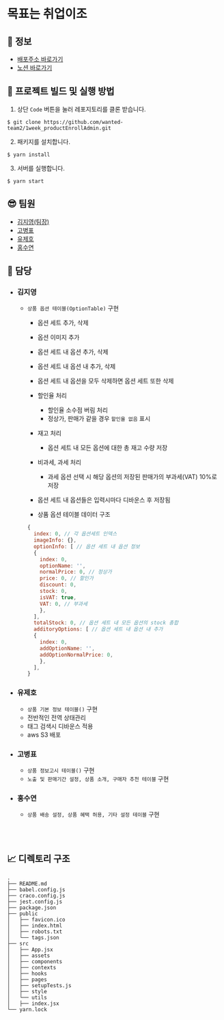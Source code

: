 # 목표는 취업이조

## 🚀 정보

- [배포주소 바로가기](https://goalisemployment.s3.ap-northeast-2.amazonaws.com/index.html)
- [노션 바로가기](https://sleepy-oxygen-343.notion.site/41970b5fee2d45aebd7b01de061039eb)

## 🧐 프로젝트 빌드 및 실행 방법

1. 상단 `Code` 버튼을 눌러 레포지토리를 클론 받습니다.

```
$ git clone https://github.com/wanted-team2/1week_productEnrollAdmin.git
```

2. 패키지를 설치합니다.

```
$ yarn install
```

3. 서버를 실행합니다.

```
$ yarn start
```

## 😎 팀원

- [김지영(팀장)](https://github.com/Jeong-jeong)
- [고병표](https://github.com/kokoball)
- [유제호](https://github.com/ludacirs)
- [홍수연](https://github.com/suyeon-hong)

## 🌈 담당

- ### 김지영

  - `상품 옵션 테이블(OptionTable)` 구현

    - 옵션 세트 추가, 삭제
    - 옵션 이미지 추가
    - 옵션 세트 내 옵션 추가, 삭제
    - 옵션 세트 내 옵션 내 추가, 삭제
    - 옵션 세트 내 옵션을 모두 삭제하면 옵션 세트 또한 삭제
    - 할인율 처리
      - 할인율 소수점 버림 처리
      - 정상가, 판매가 같을 경우 `할인율 없음` 표시
    - 재고 처리
      - 옵션 세트 내 모든 옵션에 대한 총 재고 수량 저장
    - 비과세, 과세 처리

      - 과세 옵션 선택 시 해당 옵션의 저장된 판매가의 부과세(VAT) 10%로 저장

    - 옵션 세트 내 옵션들은 입력시마다 디바운스 후 저장됨

    - 상품 옵션 테이블 데이터 구조

    ```js
    {
      index: 0, // 각 옵션세트 인덱스
      imageInfo: {},
      optionInfo: [ // 옵션 세트 내 옵션 정보
      {
        index: 0,
        optionName: '',
        normalPrice: 0, // 정상가
        price: 0, // 할인가
        discount: 0,
        stock: 0,
        isVAT: true,
        VAT: 0, // 부과세
        },
      ],
      totalStock: 0, // 옵션 세트 내 모든 옵션의 stock 총합
      additoryOptions: [ // 옵션 세트 내 옵션 내 추가
      {
        index: 0,
        addOptionName: '',
        addOptionNormalPrice: 0,
        },
      ],
    }
    ```

- ### 유제호

  - `상품 기본 정보 테이블()` 구현
  - 전반적인 전역 상태관리
  - 태그 검색시 디바운스 적용
  - aws S3 배포

- ### 고병표

  - `상품 정보고시 테이블()` 구현
  - `노출 및 판매기간 설정, 상품 소개, 구매자 추천 테이블` 구현

- ### 홍수연
  - `상품 배송 설정, 상품 혜택 허용, 기타 설정 테이블` 구현

<br>
<br>

## 📈 디렉토리 구조

```
.
├── README.md
├── babel.config.js
├── craco.config.js
├── jest.config.js
├── package.json
├── public
│   ├── favicon.ico
│   ├── index.html
│   ├── robots.txt
│   └── tags.json
├── src
│   ├── App.jsx
│   ├── assets
│   ├── components
│   ├── contexts
│   ├── hooks
│   ├── pages
│   ├── setupTests.js
│   ├── style
│   └── utils
│   ├── index.jsx
└── yarn.lock
```
